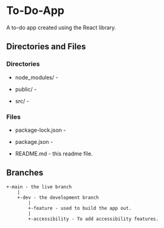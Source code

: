 # To-Do-App

A to-do app created using the React library.

## Directories and Files

### Directories

- node_modules/ -

- public/ -

- src/ -

### Files

- package-lock.json -

- package.json -

- README.md - this readme file.

## Branches

```
+-main - the live branch
    |
    +-dev - the development branch
        |
        +-feature - used to build the app out.
        |
        +-accessibility - To add accessibility features.
```
